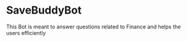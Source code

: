# SaveBuddyBot

This Bot is meant to answer questions related to Finance and helps the users efficiently
